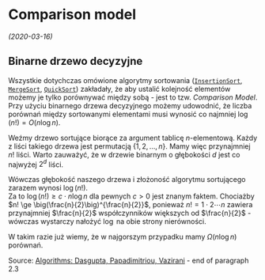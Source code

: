 # Comparison model
*(2020-03-16)*

## Binarne drzewo decyzyjne

Wszystkie dotychczas omówione algorytmy sortowania ([`InsertionSort`](../2020-03-03/insertion-sort.md), [`MergeSort`](../2020-03-03/merge-sort.md), [`QuickSort`](../2020-03-11/quick-sort.md)) zakładały, że aby ustalić kolejność elementów możemy je tylko porównywać między sobą - jest to tzw. *Comparison Model*. Przy użyciu binarnego drzewa decyzyjnego możemy udowodnić, że liczba porównań między sortowanymi elementami musi wynosić co najmniej $\log(n!) = O\big(n\log n\big)$.

Weźmy drzewo sortujące biorące za argument tablicę $n$-elementową. Każdy z liści takiego drzewa jest permutacją $\{1,2,\dots,n\}$. Mamy więc przynajmniej $n!$ liści. Warto zauważyć, że w drzewie binarnym o głębokości $d$ jest co najwyżej $2^d$ liści.

Wówczas głębokość naszego drzewa i złożoność algorytmu sortującego zarazem wynosi $\log(n!)$.\
Za to $\log(n!) \ge c\cdot n \log n$ dla pewnych $c > 0$ jest znanym faktem. Chociażby $n! \ge \big(\frac{n}{2}\big)^{\frac{n}{2}}$, ponieważ $n! = 1\cdot 2 \dotsb n$ zawiera przynajmniej $\frac{n}{2}$ współczynników większych od $\frac{n}{2}$ - wówczas wystarczy nałożyć $\log$ na obie strony nierówności.

W takim razie już wiemy, że w najgorszym przypadku mamy $\Omega(n\log n)$ porównań.

Source: [Algorithms: Dasgupta, Papadimitriou, Vazirani](http://algorithmics.lsi.upc.edu/docs/Dasgupta-Papadimitriou-Vazirani.pdf) - end of paragraph 2.3
